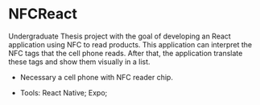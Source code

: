 # NFCReact
Undergraduate Thesis project with the goal of developing an React application using NFC to read products.
This application can interpret the NFC tags that the cell phone reads. After that, the application translate these tags and show them visually in a list.
* Necessary a cell phone with NFC reader chip.
- Tools: React Native; Expo;
